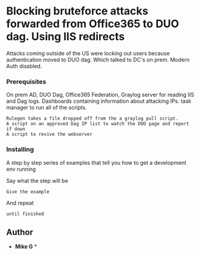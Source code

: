 # Blocking bruteforce attacks forwarded from Office365 to DUO dag. Using IIS redirects

Attacks coming outside of the US were locking out users because authentication moved to DUO dag. Which talked to DC's on prem.
Modern Auth disabled.


### Prerequisites

On prem AD, DUO Dag, Office365 Federation, Graylog server for reading IIS and Dag logs. Dashboards containing information about attacking IPs.
task manager to run all of the scripts.

```
Rulegen takes a file dropped off from the a graylog pull script. 
A script on an approved Dag IP list to watch the DUO page and report if down
A script to revive the webserver
```

### Installing

A step by step series of examples that tell you how to get a development env running

Say what the step will be

```
Give the example
```

And repeat

```
until finished
```


## Author

* **Mike G** *
